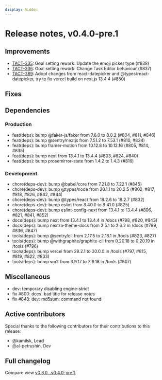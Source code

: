 ```yaml
---
display: hidden
---
```


# Release notes, v0.4.0-pre.1

## Improvements

- [TACT-335](https://linear.app/tact/issue/TACT-335/goal-setting-rework-update-the-emoji-picker-type): Goal setting rework: Update the emoji picker type (#838)
- [TACT-336](https://linear.app/tact/issue/TACT-336/goal-setting-rework-shange-task-editor-behaviour): Goal setting rework: Сhange Task Editor behaviour (#837)
- [TACT-389](https://linear.app/tact/issue/TACT-389/adopt-changes-from-react-datepicker-and-typesreact-datepicker-try-to): Adopt changes from react-datepicker and @types/react-datepicker, try to fix vercel build on next.js 13.4.4 (#850)

## Fixes

## Dependencies

### Production

- feat(deps): bump @faker-js/faker from 7.6.0 to 8.0.2 (#804, #811, #846)
- feat(deps): bump @sentry/nextjs from 7.51.2 to 7.53.1 (#810, #834)
- feat(deps): bump framer-motion from 10.12.8 to 10.12.16 (#805, #814, #835)
- feat(deps): bump next from 13.4.1 to 13.4.4 (#803, #824, #840)
- feat(deps): bump prosemirror-state from 1.4.2 to 1.4.3 (#816)

### Development

- chore(deps-dev): bump @babel/core from 7.21.8 to 7.22.1 (#845)
- chore(deps-dev): bump @types/node from 20.1.1 to 20.2.5 (#802, #817, #818, #826, #842, #844)
- chore(deps-dev): bump @types/react from 18.2.6 to 18.2.7 (#832)
- chore(deps-dev): bump eslint from 8.40.0 to 8.41.0 (#825)
- chore(deps-dev): bump eslint-config-next from 13.4.1 to 13.4.4 (#806, #821, #841, #852)
- docs(deps): bump next from 13.4.1 to 13.4.4 in /docs (#798, #820, #843)
- docs(deps): bump nextra-theme-docs from 2.5.1 to 2.6.2 in /docs (#799, #836, #847)
- tools(deps): bump @sentry/cli from 2.17.5 to 2.18.1 in /tools (#823, #827)
- tools(deps): bump @withgraphite/graphite-cli from 0.20.18 to 0.20.19 in /tools (#796)
- tools(deps): bump vercel from 29.2.1 to 30.0.0 in /tools (#797, #815, #819, #822, #833)
- tools(deps): bump vm2 from 3.9.17 to 3.9.18 in /tools (#807)

## Miscellaneous

- dev: temporary disabling engine-strict
- fix #800: docs: bad title for release notes
- fix #848: dev: md5sum: command not found

## Active contributors

Special thanks to the following contributors for their contributions to this release:
- @kamilsk, Lead
- @al-petrushin, Dev

## Full changelog

Compare view [v0.3.0...v0.4.0-pre.1](https://github.com/tact-app/web/compare/v0.3.0...v0.4.0-pre.1).

